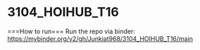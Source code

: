 # 3104_HOIHUB_T16

===How to run===
Run the repo via binder: https://mybinder.org/v2/gh/Junkiat968/3104_HOIHUB_T16/main
